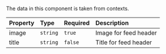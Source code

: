 The data in this component is taken from contexts.

| Property | Type     | Required | Description           |
| :------- | :------- | :------- | :-------------------- |
| image    | `string` | `true`   | Image for feed header |
| title    | `string` | `false`  | Title for feed header |
